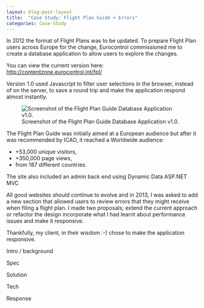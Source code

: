 ```yaml
---
layout: blog-post-layout
title:  "Case Study: Flight Plan Guide + Errors"
categories: Case-Study
---
```


In 2012 the format of Flight Plans was to be updated. To prepare Flight Plan users across Europe for the change, Eurocontrol commissioned me to create a database application to allow users to explore the changes.

You can view the current version here: <a href="http://contentzone.eurocontrol.int/fpl/">http://contentzone.eurocontrol.int/fpl/</a>

Version 1.0 used Javascript to filter user selections in the browser, instead of on the server, to save a round trip and make the application respond almost instantly.



<figure>
  <img src="/blog/img/2014/jan/2014-01-11-case-fple.jpg" alt="Screenshot of the Flight Plan Guide Database Application v1.0.">
  <figcaption>Screenshot of the Flight Plan Guide Database Application v1.0.</figcaption>
</figure>

The Flight Plan Guide was initially aimed at a European audience but after it was recommended by ICAO, it reached a Worldwide audience:

* +53,000 unique visitors,
* +350,000 page views,
* from 187 different countries.

The site also included an admin back end using Dynamic Data ASP.NET MVC

All good websites should continue to evolve and in 2013, I was asked to add a new section that allowed users to review errors that they might receive when filing a flight plan. I made two proposals; extend the current approach or refactor the design incorporate what I had learnt about performance issues and make it responsive.

Thankfully, my client, in their wisdom :-) chose to make the application responsive.



Intro / background

Spec

Solution

Tech

Response